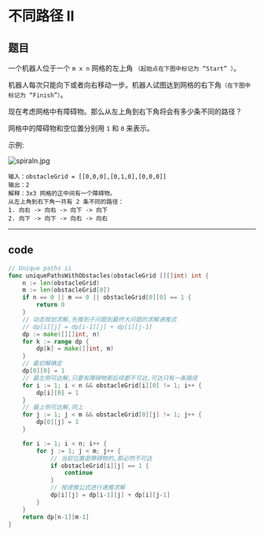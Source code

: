 # 不同路径 II

## 题目

一个机器人位于一个 `m x n` 网格的左上角 `（起始点在下图中标记为 “Start” ）`。

机器人每次只能向下或者向右移动一步。机器人试图达到网格的右下角`（在下图中标记为 “Finish”）`。

现在考虑网格中有障碍物。那么从左上角到右下角将会有多少条不同的路径？

网格中的障碍物和空位置分别用 `1` 和 `0` 来表示。

示例:

![spiraln.jpg](https://s2.loli.net/2022/07/08/qfLQ1rGRbA2cNSv.jpg)

```text
输入：obstacleGrid = [[0,0,0],[0,1,0],[0,0,0]]
输出：2
解释：3x3 网格的正中间有一个障碍物。
从左上角到右下角一共有 2 条不同的路径：
1. 向右 -> 向右 -> 向下 -> 向下
2. 向下 -> 向下 -> 向右 -> 向右
```

---

## code

```go
// Unique paths ii
func uniquePathsWithObstacles(obstacleGrid [][]int) int {
	n := len(obstacleGrid)
	m := len(obstacleGrid[0])
	if n == 0 || m == 0 || obstacleGrid[0][0] == 1 {
		return 0
	}
	// 动态规划求解,先推到子问题到最终大问题的求解递推式
	// dp[i][j] = dp[i-1][j] + dp[i][j-1]
	dp := make([][]int, n)
	for k := range dp {
		dp[k] = make([]int, m)
	}
	// 最初解确定
	dp[0][0] = 1
	// 最左侧可达解,只要有障碍物那后续都不可达,可达只有一条路径
	for i := 1; i < n && obstacleGrid[i][0] != 1; i++ {
		dp[i][0] = 1
	}
	// 最上侧可达解,同上
	for j := 1; j < m && obstacleGrid[0][j] != 1; j++ {
		dp[0][j] = 1
	}

	for i := 1; i < n; i++ {
		for j := 1; j < m; j++ {
			// 当前位置是障碍物的,那必然不可达
			if obstacleGrid[i][j] == 1 {
				continue
			}
			// 按递推公式进行递推求解
			dp[i][j] = dp[i-1][j] + dp[i][j-1]
		}
	}
	return dp[n-1][m-1]
}
```
